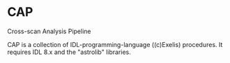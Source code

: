 # CAP
Cross-scan Analysis Pipeline

CAP is a collection of IDL-programming-language ((c)Exelis) procedures. 
It requires IDL 8.x and the "astrolib" libraries. 


